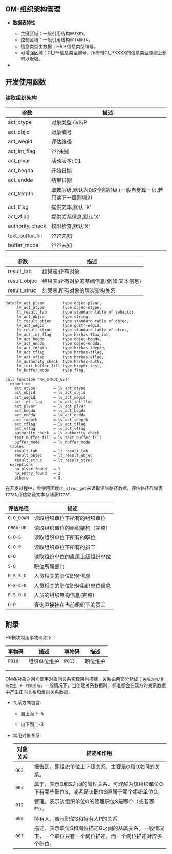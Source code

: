 ## OM-组织架构管理

- **数据表特性**

  - 主键区域：一般引用结构`HRIKEY`。
  - 控制区域：一般引用结构`HRIADMIN`。
  - 信息类型主数据：HRI+信息类型编号。
  - 可增强区域：CI_P+信息类型编号，所有带CI_PXXXX的信息类型原则上都可以增强。

- 

  

## 开发使用函数

### 读取组织架构

<!-- tabs:start -->

<!-- tab:参数解释 -->

<!-- tabs:start -->

<!-- tab:Exporting -->

| 参数             | 描述                                                         |
| ---------------- | ------------------------------------------------------------ |
| act_otype        | 对象类型 O/S/P                                               |
| act_objid        | 对象编号                                                     |
| act_wegid        | 评估路径                                                     |
| act_int_flag     | ???未知                                                      |
| act_plvar        | 活动版本: 01                                                 |
| act_begda        | 开始日期                                                     |
| act_endda        | 结束日期                                                     |
| act_tdepth       | 取数层级,默认为0取全部层级,(一般自身算一层,若只读下一层则填2) |
| act_tflag        | 提供文本,默认 'X'                                            |
| act_vflag        | 提供关系信息,默认'X'                                         |
| authority_check  | 权限检查,默认'X'                                             |
| text_buffer_fill | ????未知                                                     |
| buffer_mode      | ????未知                                                     |

<!-- tab:Tables -->

| 参数         | 描述                                     |
| ------------ | ---------------------------------------- |
| result_tab   | 结果表:所有对象                          |
| result_objec | 结果表:所有对象的基础信息(例如:文本信息) |
| result_struc | 结果表:所有对象的层次架构关系            |

<!-- tabs:end -->

<!-- tab:代码示例 -->

```abap
data:lv_act_plvar        type objec-plvar,
     lv_act_otype        type objec-otype,
     lt_result_tab       type standard table of swhactor,
     lv_act_objid        type string,
     lt_result_objec     type standard table of objec,
     lv_act_wegid        type gdstr-wegid,
     lt_result_struc     type standard table of struc,
     lv_act_int_flag     type hrrhas-77aw_int,
     lv_act_begda        type objec-begda,
     lv_act_endda        type objec-endda,
     lv_act_tdepth       type hrrhas-tdepth,
     lv_act_tflag        type hrrhas-tflag,
     lv_act_vflag        type hrrhas-vflag,
     lv_authority_check  type hrrhas-authy,
     lv_text_buffer_fill type hrpp0c-test,
     lv_buffer_mode      type flag.

call function 'RH_STRUC_GET'
  exporting
    act_otype        = lv_act_otype        
    act_objid        = lv_act_objid        
    act_wegid        = lv_act_wegid         
    act_int_flag     = lv_act_int_flag      
    act_plvar        = lv_act_plvar        
    act_begda        = lv_act_begda        
    act_endda        = lv_act_endda        
    act_tdepth       = lv_act_tdepth        
    act_tflag        = lv_act_tflag        
    act_vflag        = lv_act_vflag        
    authority_check  = lv_authority_check   
    text_buffer_fill = lv_text_buffer_fill  
    buffer_mode      = lv_buffer_mode       
  tables
    result_tab       = lt_result_tab       
    result_objec     = lt_result_objec     
    result_struc     = lt_result_struc     
  exceptions
    no_plvar_found   = 1
    no_entry_found   = 2
    others           = 3.
```

<!-- tab:常用评估路径 -->

在开发过程中，会使用函数`rh_struc_get`来读取评估路径数据，评估路径存储表`T778A`,评估路径文本存储表`T778T`.

| 评估路径   | 描述                           |
| ---------- | ------------------------------ |
| `O-O_DOWN` | 读取组织单位下所有的组织单位   |
| `ORGA-UP`  | 读取组织单位的组织架构（完整） |
| `O-O-S`    | 读取组织单位下所有的职位       |
| `O-O-P`    | 读取组织单位下所有的员工       |
| `O-O`      | 读取组织单位的直属上级组织单位 |
| `S-O`      | 职位所属部门                   |
| `P_S_S_C`  | 人员相关的职位职务信息         |
| `P-S-C-O`  | 人员相关的职位职务组织单位信息 |
| `P-S-O-O`  | 人员的组织架构信息(完整)       |
| `O-P`      | 查询直接挂在当前组织下的员工   |

<!-- tabs:end -->

## 附录

<!-- tabs:start -->

<!-- tab:常用事物码 -->

HR模块常用事物码如下：

| 事物码 | 描述         | 事物码 | 描述     |
| ------ | ------------ | ------ | -------- |
| `PO10` | 组织单位维护 | `PO13` | 职位维护 |
|        |              |        |          |
|        |              |        |          |

<!-- tab:常用的对象关系 -->

OM各对象之间均使用对象间关系实现架构搭建，关系由两部分组成：`关系方向/关系类型 ＋ 对象关系`，一般情况下，当创建关系数据时，标准都会在双方的关系数据中产生正向关系和反向关系数据。

- 关系方向包含:

  - 自上而下-A

  - 自下而上-B

- 常用对象关系:

  | 对象关系 | 描述和作用                                                   |
  | -------- | ------------------------------------------------------------ |
  | `002`    | 报告到，即组织单位上下级关系，主要是O和O之间的关系。         |
  | `003`    | 属于，表示O和S之间的管理关系。可理解为该组织单位O下有哪些职位S，或者是该职位S直属于哪个组织单位O。 |
  | `012`    | 管理，表示该组织单位O的管理职位S是哪个（或者哪些）。         |
  | `008`    | 持有人，表示职位S和持有人P的关系                             |
  | `007`    | 描述，表示职位S和岗位描述G之间的从属关系。一般情况下，一个职位只有一个岗位描述，而一个岗位描述对应多个职位。 |
  

<!-- tabs:end -->